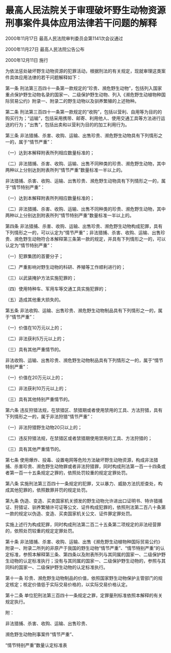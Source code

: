# 最高人民法院关于审理破坏野生动物资源刑事案件具体应用法律若干问题的解释

2000年11月17日 最高人民法院审判委员会第1141次会议通过

2000年11月27日 最高人民法院公告公布

2000年12月11日 施行

为依法惩处破坏野生动物资源的犯罪活动，根据刑法的有关规定，现就审理这类案件具体应用法律的若干问题解释如下：

第一条 刑法第三百四十一条第一款规定的“珍贵、濒危野生动物”，包括列入国家重点保护野生动物名录的国家一、二级保护野生动物、列入《濒危野生动植物种国际贸易公约》附录一、附录二的野生动物以及驯养繁殖的上述物种。

第二条 刑法第三百四十一条第一款规定的“收购”，包括以营利、自用等为目的的购买行为；“运输”，包括采用携带、邮寄、利用他人、使用交通工具等方法进行运送的行为；“出售”，包括出卖和以营利为目的的加工利用行为。

第三条 非法猎捕、杀害、收购、运输、出售珍贵、濒危野生动物具有下列情形之一的，属于“情节严重”：

（一）达到本解释附表所列相应数量标准的；

（二）非法猎捕、杀害、收购、运输、出售不同种类的珍贵、濒危野生动物，其中两种以上分别达到附表所列“情节严重”数量标准一半以上的。

非法猎捕、杀害、收购、运输、出售珍贵、濒危野生动物具有下列情形之一的，属于“情节特别严重”：

（一）达到本解释附表所列相应数量标准的；

（二）非法猎捕、杀害、收购、运输、出售不同种类的珍贵、濒危野生动物，其中两种以上分别达到附表所列“情节特别严重”数量标准一半以上的。

第四条 非法猎捕、杀害、收购、运输、出售珍贵、濒危野生动物构成犯罪，具有下列情形之一的，可以认定为“情节严重”；非法猎捕、杀害、收购、运输、出售珍贵、濒危野生动物符合本解释第三条第一款的规定，并具有下列情形之一的，可以认定为“情节特别严重”：

（一）犯罪集团的首要分子；

（二）严重影响对野生动物的科研、养殖等工作顺利进行的；

（三）以武装掩护方法实施犯罪的；

（四）使用特种车、军用车等交通工具实施犯罪的；

（五）造成其他重大损失的。

第五条 非法收购、运输、出售珍贵、濒危野生动物制品具有下列情形之一的，属于“情节严重”：

（一）价值在10万元以上的；

（二）非法获利5万元以上的；

（三）具有其他严重情节的。

非法收购、运输、出售珍贵、濒危野生动物制品具有下列情形之一的，属于“情节特别严重”：

（一）价值在20万元以上的；

（二）非法获利10万元以上的；

（三）具有其他特别严重情节的。

第六条 违反狩猎法规，在禁猎区、禁猎期或者使用禁用的工具、方法狩猎，具有下列情形之一的，属于非法狩猎“情节严重”：

（一）非法狩猎野生动物20只以上的；

（二）违反狩猎法规，在禁猎区或者禁猎期使用禁用的工具、方法狩猎的；

（三）具有其他严重情节的。

第七条 使用爆炸、投毒、设置电网等危险方法破坏野生动物资源，构成非法猎捕、杀害珍贵、濒危野生动物罪或者非法狩猎罪，同时构成刑法第一百一十四条或者第一百一十五条规定之罪的，依照处罚较重的规定定罪处罚。

第八条 实施刑法第三百四十一条规定的犯罪，又以暴力、威胁方法抗拒查处，构成其他犯罪的，依照数罪并罚的规定处罚。

第九条 伪造、变造、买卖国家机关颁发的野生动物允许进出口证明书、特许猎捕证、狩猎证、驯养繁殖许可证等公文、证件构成犯罪的，依照刑法第二百八十条第一款的规定以伪造、变造、买卖国家机关公文、证件罪定罪处罚。

实施上述行为构成犯罪，同时构成刑法第二百二十五条第二项规定的非法经营罪的，依照处罚较重的规定定罪处罚。

第十条 非法猎捕、杀害、收购、运输、出售《濒危野生动植物种国际贸易公约》附录一、附录二所列的非原产于我国的野生动物“情节严重”、“情节特别严重”的认定标准，参照本解释第三条、第四条以及附表所列与其同属的国家一、二级保护野生动物的认定标准执行；没有与其同属的国家一、二级保护野生动物的，参照与其同科的国家一、二级保护野生动物的认定标准执行。

第十一条 珍贵、濒危野生动物制品的价值，依照国家野生动物保护主管部门的规定核定；核定价值低于实际交易价格的，以实际交易价格认定。

第十二条 单位犯刑法第三百四十一条规定之罪，定罪量刑标准依照本解释的有关规定执行。

附：

非法猎捕、杀害、收购、运输、出售珍贵、

濒危野生动物刑事案件“情节严重”、

“情节特别严重”数量认定标准表
